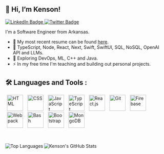 ## 👋 Hi, I’m Kenson!

<div id="badges">
  <a href="https://www.linkedin.com/in/kensonjohnson/">
    <img src="https://img.shields.io/badge/LinkedIn-blue?style=for-the-badge&logo=linkedin&logoColor=white" alt="LinkedIn Badge"/>
  </a>
  <a href="https://twitter.com/KensonJohnson">
    <img src="https://img.shields.io/badge/Twitter-blue?style=for-the-badge&logo=twitter&logoColor=white" alt="Twitter Badge"/>
  </a>
</div>

I'm a Software Engineer from Arkansas.

- :telescope: My most recent resume can be found [here](https://kensonjohnson.com "Resume Link").
- :muscle: TypeScript, Node, React, Next, Swift, SwiftUI, SQL, NoSQL, OpenAI API and LLMs.
- :seedling: Exploring DevOps, ML, C++ and Java.
- :zap: In my free time I'm teaching and building out personal projects.

## :hammer_and_wrench: Languages and Tools :
<div align="left">
  <p>
    <img src="https://cdn.jsdelivr.net/gh/devicons/devicon/icons/html5/html5-original.svg" alt="HTML" width="50" height="50" hspace="5px"/>
    <img src="https://cdn.jsdelivr.net/gh/devicons/devicon/icons/css3/css3-original.svg" alt="CSS" width="50" height="50" hspace="5px"/>
    <img src="https://cdn.jsdelivr.net/gh/devicons/devicon/icons/javascript/javascript-original.svg" alt="JavaScript" width="50" height="50" hspace="5px"/>
    <img src="https://cdn.jsdelivr.net/gh/devicons/devicon/icons/typescript/typescript-original.svg" alt="TypeScript" width="50" height="50" hspace="5px"/>
    <img src="https://cdn.jsdelivr.net/gh/devicons/devicon/icons/react/react-original.svg" alt="React.js" width="50" height="50" hspace="5px"/>
    <img src="https://cdn.jsdelivr.net/gh/devicons/devicon/icons/git/git-original.svg" alt="Git" width="50" height="50" hspace="5px"/>
    <img src="https://cdn.jsdelivr.net/gh/devicons/devicon/icons/firebase/firebase-plain.svg" alt="Firebase" width="50" height="50" hspace="5px"/>
    <img src="https://cdn.jsdelivr.net/gh/devicons/devicon/icons/webpack/webpack-original.svg" alt="Webpack" width="50" height="50" hspace="5px"/>
    <img src="https://cdn.jsdelivr.net/gh/devicons/devicon/icons/bash/bash-original.svg" alt="Bash" width="50" height="50" hspace="5px"/>
    <img src="https://cdn.jsdelivr.net/gh/devicons/devicon/icons/bootstrap/bootstrap-original.svg" alt="Bootstrap" width="50" height="50" hspace="5px"/>
    <img src="https://cdn.jsdelivr.net/gh/devicons/devicon/icons/mongodb/mongodb-plain-wordmark.svg" alt="MongoDB" width="50" height="50" hspace="5px"/>
  </p>
  <br />
</div>

<p>
  <img src="https://github-readme-stats-pearl-gamma.vercel.app/api/top-langs/?username=kensonjohnson&theme=transparent" alt="Top Languages" align="left" />
  <img src="https://github-readme-stats-pearl-gamma.vercel.app/api?username=kensonjohnson&show_icons=true&theme=transparent" alt="Kenson's GitHub Stats"  />
</p>
